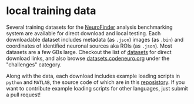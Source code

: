 # local training data

Several training datasets for the [NeuroFinder](http://neurofinder.codeneuro.org) analysis benchmarking system are available for direct download and local testing. Each downloadable dataset includes metadata (as `.json`) images (as `.bin`) and coordinates of identified neuronal sources aka ROIs (as `.json`). Most datasets are a few GBs large. Checkout the list of [datasets](https://github.com/CodeNeuro/neurofinder/blob/master/datasets.md) for direct download links, and also browse [datasets.codeneuro.org](http://datasets.codeneuro.org) under the "challenges" category.

Along with the data, each download includes example loading scripts in `python` and `MATLAB`, the source code of which are in this [reposistory](https://github.com/CodeNeuro/neurofinder/blob/master/local/). If you want to contribute example loading scripts for other languages, just submit a pull request!
